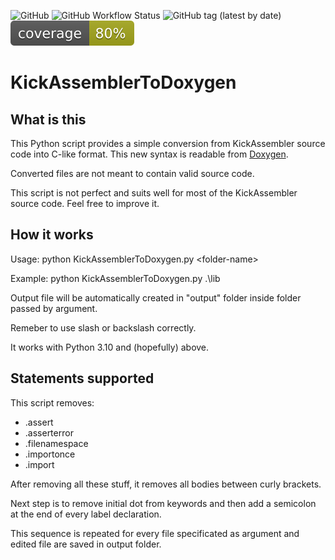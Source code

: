 ![GitHub](https://img.shields.io/github/license/intoinside/KickAssemblerToDoxygen?style=flat) ![GitHub Workflow Status](https://img.shields.io/github/actions/workflow/status/intoinside/KickAssemblerToDoxygen/python-app.yml?style=flat) ![GitHub tag (latest by date)](https://img.shields.io/github/v/tag/intoinside/KickAssemblerToDoxygen?style=flat) ![Coverage](./coverage.svg)

# KickAssemblerToDoxygen

## What is this
This Python script provides a simple conversion from 
KickAssembler source code into C-like format. This new syntax
is readable from [Doxygen](https://www.doxygen.nl/index.html).

Converted files are not meant to contain valid source code.

This script is not perfect and suits well for most of the 
KickAssembler source code. Feel free to improve it.

## How it works

Usage: python KickAssemblerToDoxygen.py &lt;folder-name&gt;

Example: python KickAssemblerToDoxygen.py .\\lib

Output file will be automatically created in "output" folder
inside folder passed by argument.

Remeber to use slash or backslash correctly.

It works with Python 3.10 and (hopefully) above.

## Statements supported

This script removes:
* .assert
* .asserterror
* .filenamespace
* .importonce
* .import

After removing all these stuff, it removes all bodies between curly brackets.

Next step is to remove initial dot from keywords and then add a semicolon at the end of every label declaration.

This sequence is repeated for every file specificated as argument and edited file are saved in output folder.
